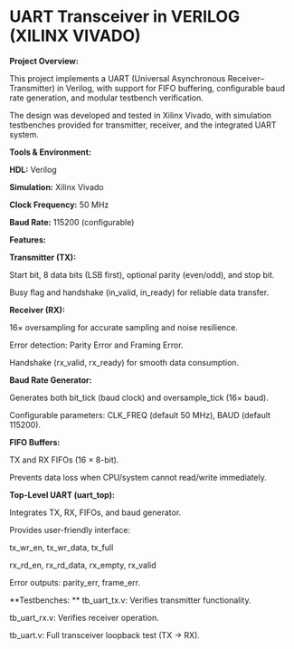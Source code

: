 # UART Transceiver in VERILOG (XILINX VIVADO)
**Project Overview:**

This project implements a UART (Universal Asynchronous Receiver–Transmitter) in Verilog, with support for FIFO buffering, configurable baud rate generation, and modular testbench verification.

The design was developed and tested in Xilinx Vivado, with simulation testbenches provided for transmitter, receiver, and the integrated UART system.

**Tools & Environment:**

**HDL:** Verilog

**Simulation:** Xilinx Vivado

**Clock Frequency:** 50 MHz

**Baud Rate:** 115200 (configurable)

**Features:**

**Transmitter (TX):**

Start bit, 8 data bits (LSB first), optional parity (even/odd), and stop bit.

Busy flag and handshake (in_valid, in_ready) for reliable data transfer.

**Receiver (RX):**

16× oversampling for accurate sampling and noise resilience.

Error detection: Parity Error and Framing Error.

Handshake (rx_valid, rx_ready) for smooth data consumption.

**Baud Rate Generator:**

Generates both bit_tick (baud clock) and oversample_tick (16× baud).

Configurable parameters: CLK_FREQ (default 50 MHz), BAUD (default 115200).

**FIFO Buffers:**

TX and RX FIFOs (16 × 8-bit).

Prevents data loss when CPU/system cannot read/write immediately.

**Top-Level UART (uart_top):**

Integrates TX, RX, FIFOs, and baud generator.

Provides user-friendly interface:

tx_wr_en, tx_wr_data, tx_full

rx_rd_en, rx_rd_data, rx_empty, rx_valid

Error outputs: parity_err, frame_err.

**Testbenches:
**
tb_uart_tx.v: Verifies transmitter functionality.

tb_uart_rx.v: Verifies receiver operation.

tb_uart.v: Full transceiver loopback test (TX → RX).
